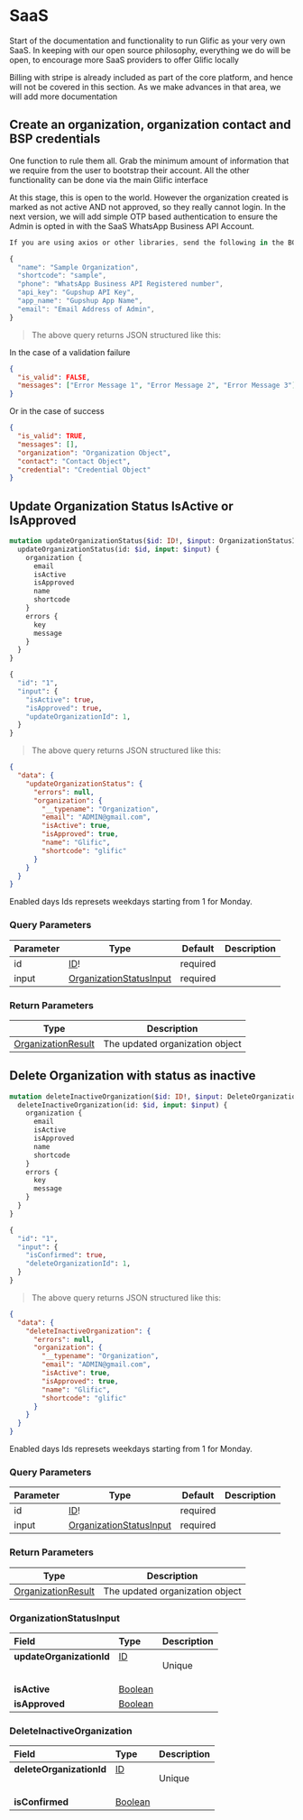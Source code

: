 # SaaS

Start of the documentation and functionality to run Glific as your very own SaaS. In keeping
with our open source philosophy, everything we do will be open, to encourage more SaaS providers to
offer Glific locally

Billing with stripe is already included as part of the core platform, and hence will not be covered in this section.
As we make advances in that area, we will add more documentation

## Create an organization, organization contact and BSP credentials

One function to rule them all. Grab the minimum amount of information that we require from the user
to bootstrap their account. All the other functionality can be done via the main Glific interface

At this stage, this is open to the world. However the organization created is marked as not active AND
not approved, so they really cannot login. In the next version, we will add simple OTP based authentication
to ensure the Admin is opted in with the SaaS WhatsApp Business API Account.

```javascript
If you are using axios or other libraries, send the following in the BODY of a POST request

{
  "name": "Sample Organization",
  "shortcode": "sample",
  "phone": "WhatsApp Business API Registered number",
  "api_key": "Gupshup API Key",
  "app_name": "Gupshup App Name",
  "email": "Email Address of Admin",
}
```

> The above query returns JSON structured like this:

In the case of a validation failure

```json
{
  "is_valid": FALSE,
  "messages": ["Error Message 1", "Error Message 2", "Error Message 3"]
}
```

Or in the case of success

```json
{
  "is_valid": TRUE,
  "messages": [],
  "organization": "Organization Object",
  "contact": "Contact Object",
  "credential": "Credential Object"
}
```

## Update Organization Status IsActive or IsApproved

```graphql
mutation updateOrganizationStatus($id: ID!, $input: OrganizationStatusInput!) {
  updateOrganizationStatus(id: $id, input: $input) {
    organization {
      email
      isActive
      isApproved
      name
      shortcode
    }
    errors {
      key
      message
    }
  }
}

{
  "id": "1",
  "input": {
    "isActive": true,
    "isApproved": true,
    "updateOrganizationId": 1,
  }
}
```

> The above query returns JSON structured like this:

```json
{
  "data": {
    "updateOrganizationStatus": {
      "errors": null,
      "organization": {
        "__typename": "Organization",
        "email": "ADMIN@gmail.com",
        "isActive": true,
        "isApproved": true,
        "name": "Glific",
        "shortcode": "glific"
      }
    }
  }
}
```

Enabled days Ids represets weekdays starting from 1 for Monday.

### Query Parameters

| Parameter | Type                                                           | Default  | Description |
| --------- | -------------------------------------------------------------- | -------- | ----------- |
| id        | <a href="#id">ID</a>!                                          | required |             |
| input     | <a href="#organizationstatusinput">OrganizationStatusInput</a> | required |             |

### Return Parameters

| Type                                                 | Description                     |
| ---------------------------------------------------- | ------------------------------- |
| <a href="#organizationresult">OrganizationResult</a> | The updated organization object |

## Delete Organization with status as inactive

```graphql
mutation deleteInactiveOrganization($id: ID!, $input: DeleteOrganizationInput!) {
  deleteInactiveOrganization(id: $id, input: $input) {
    organization {
      email
      isActive
      isApproved
      name
      shortcode
    }
    errors {
      key
      message
    }
  }
}

{
  "id": "1",
  "input": {
    "isConfirmed": true,
    "deleteOrganizationId": 1,
  }
}
```

> The above query returns JSON structured like this:

```json
{
  "data": {
    "deleteInactiveOrganization": {
      "errors": null,
      "organization": {
        "__typename": "Organization",
        "email": "ADMIN@gmail.com",
        "isActive": true,
        "isApproved": true,
        "name": "Glific",
        "shortcode": "glific"
      }
    }
  }
}
```

Enabled days Ids represets weekdays starting from 1 for Monday.

### Query Parameters

| Parameter | Type                                                           | Default  | Description |
| --------- | -------------------------------------------------------------- | -------- | ----------- |
| id        | <a href="#id">ID</a>!                                          | required |             |
| input     | <a href="#organizationstatusinput">OrganizationStatusInput</a> | required |             |

### Return Parameters

| Type                                                 | Description                     |
| ---------------------------------------------------- | ------------------------------- |
| <a href="#organizationresult">OrganizationResult</a> | The updated organization object |

### OrganizationStatusInput

<table>
<thead>
<tr>
<th colspan="2" align="left">Field</th>
<th align="left">Type</th>
<th align="left">Description</th>
</tr>
</thead>
<tbody>
<tr>
<td colspan="2" valign="top"><strong>updateOrganizationId</strong></td>
<td valign="top"><a href="#id">ID</a></td>
<td>

Unique

</td>
</tr>
<tr>
<td colspan="2" valign="top"><strong>isActive</strong></td>
<td valign="top"><a href="#boolean">Boolean</a></td>
<td></td>
</tr>
<tr>
<td colspan="2" valign="top"><strong>isApproved</strong></td>
<td valign="top"><a href="#boolean">Boolean</a></td>
<td></td>
</tr>
</tbody>
</table>

### DeleteInactiveOrganization

<table>
<thead>
<tr>
<th colspan="2" align="left">Field</th>
<th align="left">Type</th>
<th align="left">Description</th>
</tr>
</thead>
<tbody>
<tr>
<td colspan="2" valign="top"><strong>deleteOrganizationId</strong></td>
<td valign="top"><a href="#id">ID</a></td>
<td>

Unique

</td>
</tr>
<tr>
<td colspan="2" valign="top"><strong>isConfirmed</strong></td>
<td valign="top"><a href="#boolean">Boolean</a></td>
<td></td>
</tr>
</tbody>
</table>
